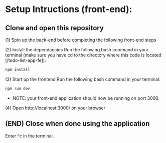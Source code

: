 # Setup Intructions (front-end):
## Clone and open this repository

(1) Spin up the back-end before completing the following front-end steps 

(2) Install the dependancies 
Run the following bash command in your terminal (make sure you have cd to the directory where this code is located [/todo-list-app-fe]):
```bash
npm install
```

(3) Start up the frontend
Run the following bash command in your terminal:
```bash
npm run dev
```

- NOTE: your front-end application should now be running on port 3000.

(4) Open http://localhost:3000/ on your browser



## (END) Close when done using the application
Enter ^c in the terminal.